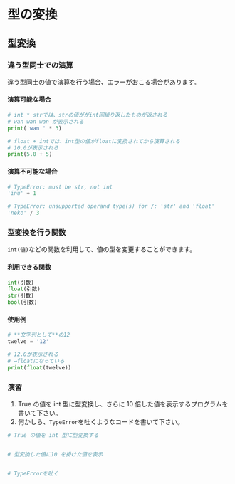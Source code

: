 # 型の変換

## 型変換

### 違う型同士での演算

違う型同士の値で演算を行う場合、エラーがおこる場合があります。

#### 演算可能な場合

```py
# int * strでは、strの値ががint回繰り返したものが返される
# wan wan wan が表示される
print('wan ' * 3)

# float + intでは、int型の値がfloatに変換されてから演算される
# 10.0が表示される
print(5.0 + 5)
```

#### 演算不可能な場合

```py
# TypeError: must be str, not int
'inu' + 1
```

```py
# TypeError: unsupported operand type(s) for /: 'str' and 'float'
'neko' / 3
```

### 型変換を行う関数

`int(値)`などの関数を利用して、値の型を変更することができます。

#### 利用できる関数

```py
int(引数)
float(引数)
str(引数)
bool(引数)
```

#### 使用例

```py
# **文字列として**の12
twelve = '12'

# 12.0が表示される
# →floatになっている
print(float(twelve))
```

### 演習

1. True の値を int 型に型変換し、さらに 10 倍した値を表示するプログラムを書いて下さい。
2. 何かしら、`TypeError`を吐くようなコードを書いて下さい。

```py
# True の値を int 型に型変換する


# 型変換した値に10 を掛けた値を表示


# TypeErrorを吐く

```
